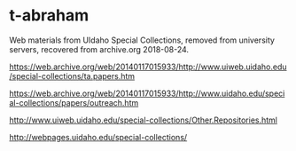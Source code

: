# t-abraham

Web materials from UIdaho Special Collections, removed from university servers, recovered from archive.org 2018-08-24.

https://web.archive.org/web/20140117015933/http://www.uiweb.uidaho.edu/special-collections/ta.papers.htm

https://web.archive.org/web/20140117015933/http://www.uidaho.edu/special-collections/papers/outreach.htm

http://www.uiweb.uidaho.edu/special-collections/Other.Repositories.html

http://webpages.uidaho.edu/special-collections/